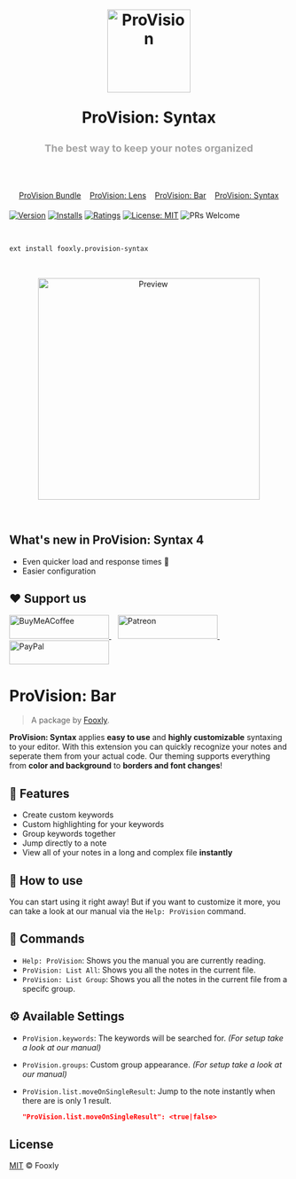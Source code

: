 <h1 align="center">
  <a title="ProVision" href="https://marketplace.visualstudio.com/items?itemName=fooxly.provision-syntax">
    <img src="https://assets.fooxly.com/extensions/provision/general/icon.png" alt="ProVision" height="150" />
  </a>
  <p>ProVision: Syntax</p>
  <p style="color: #A2A2A2; font-size: 18px;">The best way to keep your notes organized</p>
  <br>
  <p style="color: #3366BB; font-size: 14px; font-weight: normal;">
    <a href="https://marketplace.visualstudio.com/items?itemName=fooxly.provision">ProVision Bundle</a>&nbsp;&nbsp;&nbsp;
    <a href="https://marketplace.visualstudio.com/items?itemName=fooxly.provision-lens">ProVision: Lens</a>&nbsp;&nbsp;&nbsp;
    <a href="https://marketplace.visualstudio.com/items?itemName=fooxly.provision-bar">ProVision: Bar</a>&nbsp;&nbsp;&nbsp;
    <a href="https://marketplace.visualstudio.com/items?itemName=fooxly.provision-syntax">ProVision: Syntax</a>
  </p>
</h1>

[![Version](https://vsmarketplacebadge.apphb.com/version-short/fooxly.provision-syntax.svg)](https://marketplace.visualstudio.com/items?itemName=fooxly.provision-syntax)
[![Installs](https://vsmarketplacebadge.apphb.com/installs-short/fooxly.provision-syntax.svg)](https://marketplace.visualstudio.com/items?itemName=fooxly.provision-syntax)
[![Ratings](https://vsmarketplacebadge.apphb.com/rating-short/fooxly.provision-syntax.svg)](https://marketplace.visualstudio.com/items?itemName=fooxly.provision-syntax)
[![License: MIT](https://img.shields.io/badge/License-MIT-brightgreen.svg)](https://github.com/Fooxly/vscode-provision-syntax/blob/master/LICENSE)
![PRs Welcome](https://img.shields.io/badge/PRs-welcome-brightgreen.svg)

<br />

```sh
ext install fooxly.provision-syntax
```

<br />
<p align="center">
  <img src="https://assets.fooxly.com/extensions/provision/syntax/example.gif" alt="Preview" width="400" />
</p>
<br />

## What's new in ProVision: Syntax 4

* Even quicker load and response times 🚀
* Easier configuration

## ❤️ Support us

<p>
  <a title="BuyMeACoffee" href="https://www.buymeacoffee.com/fooxly">
    <img src="https://assets.fooxly.com/third_party/buymeacoffee.png" alt="BuyMeACoffee" width="180" height="43" />
  </a>&nbsp;&nbsp;
  <a title="Patreon" href="https://www.patreon.com/fooxly">
    <img src="https://assets.fooxly.com/third_party/patreon.png" alt="Patreon" width="180" height="43" />
  </a>&nbsp;&nbsp;
  <a title="PayPal" href="https://www.paypal.com/cgi-bin/webscr?cmd=_s-xclick&hosted_button_id=3GEYSYZFXV9GE">
    <img src="https://assets.fooxly.com/third_party/paypal.png" alt="PayPal" width="180" height="43" />
  </a>
</p>

# ProVision: Bar

> A package by [Fooxly](https://www.fooxly.com).

**ProVision: Syntax** applies **easy to use** and **highly customizable** syntaxing to your editor. With this extension you can quickly recognize your notes and seperate them from your actual code. Our theming supports everything from **color and background** to **borders and font changes**!

## 📐 Features

* Create custom keywords
* Custom highlighting for your keywords
* Group keywords together
* Jump directly to a note
* View all of your notes in a long and complex file **instantly**

## 📙 How to use

You can start using it right away! But if you want to customize it more, you can take a look at our manual via the `Help: ProVision` command.

## 📕 Commands

* `Help: ProVision`: Shows you the manual you are currently reading.
* `ProVision: List All`: Shows you all the notes in the current file.
* `ProVision: List Group`: Shows you all the notes in the current file from a specifc group.

## ⚙️ Available Settings

* `ProVision.keywords`: The keywords will be searched for. _(For setup take a look at our manual)_
* `ProVision.groups`: Custom group appearance. _(For setup take a look at our manual)_
* `ProVision.list.moveOnSingleResult`: Jump to the note instantly when there are is only 1 result.

    ```json
    "ProVision.list.moveOnSingleResult": <true|false>
    ```

## License

[MIT](https://github.com/Fooxly/vscode-provision-lens/blob/master/LICENSE) &copy; Fooxly
